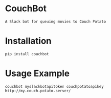 # CouchBot

    A Slack bot for queuing movies to Couch Potato

# Installation

    pip install couchbot

# Usage Example

    couchbot myslackbotapitoken couchpotatoapikey http://my.couch.potato.server/
